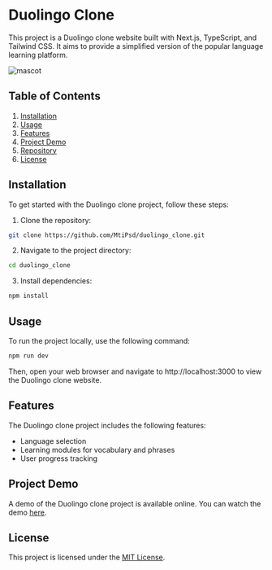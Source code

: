 # Duolingo Clone

This project is a Duolingo clone website built with Next.js, TypeScript, and Tailwind CSS. It aims to provide a simplified version of the popular language learning platform.


![mascot](https://github.com/MtiPsd/duolingo_clone/assets/95580073/19b18f39-d775-43c6-9654-eb816933bb3f)



## Table of Contents

1. [Installation](#installation)
2. [Usage](#usage)
3. [Features](#features)
4. [Project Demo](#project-demo)
5. [Repository](#repository)
6. [License](#license)

## Installation

To get started with the Duolingo clone project, follow these steps:

1. Clone the repository:

```bash
git clone https://github.com/MtiPsd/duolingo_clone.git
```

2. Navigate to the project directory:

```bash
cd duolingo_clone
```

3. Install dependencies:

```bash
npm install
```

## Usage

To run the project locally, use the following command:

```bash
npm run dev
```

Then, open your web browser and navigate to http://localhost:3000 to view the Duolingo clone website.

## Features

The Duolingo clone project includes the following features:

- Language selection
- Learning modules for vocabulary and phrases
- User progress tracking

## Project Demo

A demo of the Duolingo clone project is available online. You can watch the demo [here](https://lingo-app.netlify.app/).

## License

This project is licensed under the [MIT License](LICENSE).
